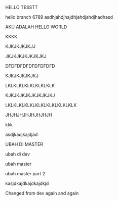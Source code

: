 HELLO TESSTT


hello branch 6789 asdhjahdjhajdhjahdjahdjhadhasd

AKU ADALAH HELLO WORLD

KKKK

KJKJKJKJKJJ

JKJKJKJKJKJKJKJ

DFDFDFDFDFDFDFDFD


KJKJKJKJKJKJ


LKLKLKLKLKLKLKLKLK

KJKJKJKJKJKJKJKJKJ


LKLKLKLKLKLKLKLKLKLKLKLKLK

JHJHJHJHJHJHJHJH

kkk

asdjkadjkajdjad

UBAH DI MASTER

ubah di dev

ubah master

ubah master part 2

kasjdkajdkajdkajdkjd

Changed from dev again and again